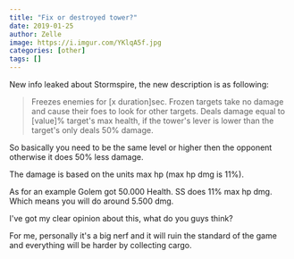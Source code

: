 ```yaml
---
title: "Fix or destroyed tower?"
date: 2019-01-25
author: Zelle
image: https://i.imgur.com/YKlqA5f.jpg
categories: [other]
tags: []
---
```


New info leaked about Stormspire, the new description is as following:

> Freezes enemies for [x duration]sec. Frozen targets take no damage and cause their foes to look for other targets. Deals damage equal to [value]% target's max health, if the tower's lever is lower than the target's only deals 50% damage.

So basically you need to be the same level or higher then the opponent otherwise it does 50% less damage.

The damage is based on the units max hp (max hp dmg is 11%).

As for an example Golem got 50.000 Health. SS does 11% max hp dmg. Which means you will do around 5.500 dmg.

I've got my clear opinion about this, what do you guys think?

For me, personally it's a big nerf and it will ruin the standard of the game and everything will be harder by collecting cargo.
